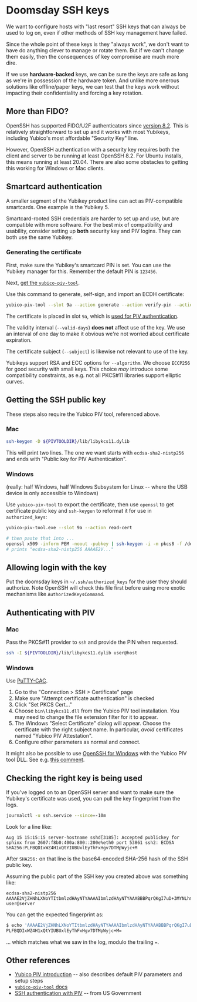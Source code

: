 # Doomsday SSH keys

We want to configure hosts with "last resort" SSH keys that can always be used to log on, even if other methods of SSH key management have failed.

Since the whole point of these keys is they "always work", we don't want to have do anything clever to manage or rotate them. But if we can't change them easily, then the consequences of key compromise are much more dire.

If we use **hardware-backed** keys, we can be sure the keys are safe as long as we're in possession of the hardware token. And unlike more onerous solutions like offline/paper keys, we can test that the keys work without impacting their confidentiality and forcing a key rotation.

## More than FIDO?

OpenSSH has supported FIDO/U2F authenticators since [version 8.2](https://www.openssh.com/txt/release-8.2). This is relatively straightforward to set up and it works with most Yubikeys, including Yubico's most affordable "Security Key" line.

However, OpenSSH authentication with a security key requires both the client and server to be running at least OpenSSH 8.2. For Ubuntu installs, this means running at least 20.04. There are also some obstacles to getting this working for Windows or Mac clients.

## Smartcard authentication

A smaller segment of the Yubikey product line can act as PIV-compatible smartcards. One example is the Yubikey 5.

Smartcard-rooted SSH credentials are harder to set up and use, but are compatible with more software. For the best mix of compatibility and usability, consider setting up **both** security key and PIV logins. They can both use the same Yubikey.

### Generating the certificate

First, make sure the Yubikey's smartcard PIN is set. You can use the Yubikey manager for this. Remember the default PIN is `123456`.

Next, [get the `yubico-piv-tool`](https://developers.yubico.com/yubico-piv-tool/Releases/).

Use this command to generate, self-sign, and import an ECDH certificate:

```bash
yubico-piv-tool --slot 9a --action generate --action verify-pin --action selfsign-certificate --action import-certificate --algorithm ECCP256 --subject "/CN=example.com/O=ssh" --valid-days 1 --verbose
```

The certificate is placed in slot `9a`, which is [used for PIV authentication](https://developers.yubico.com/PIV/Introduction/Certificate_slots.html).

The validity interval (`--valid-days`) **does not** affect use of the key. We use an interval of one day to make it obvious we're not worried about certificate expiration.

The certificate subject (`--subject`) is likewise not relevant to use of the key.

Yubikeys support RSA and ECC options for `--algorithm`. We choose `ECCP256` for good security with small keys. This choice _may_ introduce some compatibility constraints, as e.g. not all PKCS#11 libraries support elliptic curves.

## Getting the SSH public key

These steps also require the Yubico PIV tool, referenced above.

### Mac

```bash
ssh-keygen -D ${PIVTOOLDIR}/lib/libykcs11.dylib
```

This will print two lines. The one we want starts with `ecdsa-sha2-nistp256` and ends with "Public key for PIV Authentication".

### Windows

(really: half Windows, half Windows Subsystem for Linux -- where the USB device is only accessible to Windows)

Use `yubico-piv-tool` to export the certificate, then use `openssl` to get certificate public key and `ssh-keygen` to reformat it for use in `authorized_keys`:

```bash
yubico-piv-tool.exe --slot 9a --action read-cert

# then paste that into ...
openssl x509 -inform PEM -noout -pubkey | ssh-keygen -i -m pkcs8 -f /dev/stdin
# prints "ecdsa-sha2-nistp256 AAAAE2V..."
```

## Allowing login with the key

Put the doomsday keys in `~/.ssh/authorized_keys` for the user they should authorize. Note OpenSSH will check this file first before using more exotic mechanisms like `AuthorizedKeysCommand`.

## Authenticating with PIV

### Mac

Pass the PKCS#11 provider to `ssh` and provide the PIN when requested.

```bash
ssh -I ${PIVTOOLDIR}/lib/libykcs11.dylib user@host
```

### Windows

Use [PuTTY-CAC](https://github.com/NoMoreFood/putty-cac/releases).

1. Go to the "Connection > SSH > Certificate" page
2. Make sure "Attempt certificate authentication" is checked
3. Click "Set PKCS Cert..."
4. Choose `bin\libykcs11.dll` from the Yubico PIV tool installation. You may need to change the file extension filter for it to appear.
5. The Windows "Select Certificate" dialog will appear. Choose the certificate with the right subject name. In particular, _avoid_ certificates named "Yubico PIV Attestation".
6. Configure other parameters as normal and connect.

It might also be possible to use [OpenSSH for Windows](https://github.com/PowerShell/Win32-OpenSSH/releases) with the Yubico PIV tool DLL. See e.g. [this comment](https://github.com/Yubico/yubico-piv-tool/issues/223#issuecomment-582020539).

## Checking the right key is being used

If you've logged on to an OpenSSH server and want to make sure the Yubikey's certificate was used, you can pull the key fingerprint from the logs.

```bash
journalctl -u ssh.service --since=-10m
```

Look for a line like:

```
Aug 15 15:15:15 server-hostname sshd[3185]: Accepted publickey for sphinx from 2607:f8b0:400a:800::200e%eth0 port 53861 ssh2: ECDSA SHA256:PLFBQDIxWZ4H1xQtYIUBUxlEyThFxHgv7DTMpWyjc+M
```

After `SHA256:` on that line is the base64-encoded SHA-256 hash of the SSH public key.

Assuming the public part of the SSH key you created above was something like:

```
ecdsa-sha2-nistp256 AAAAE2VjZHNhLXNoYTItbmlzdHAyNTYAAAAIbmlzdHAyNTYAAABBBPqrQKgI7uD+3MYNLhmfOZoyjifmv0SjvvGtZGcRiKb5g39oyreutg9OCOppWSyjD2GyrN3KfEmky+s6CRRcvAY= user@server
```

You can get the expected fingerprint as:

```bash
$ echo 'AAAAE2VjZHNhLXNoYTItbmlzdHAyNTYAAAAIbmlzdHAyNTYAAABBBPqrQKgI7uD+3MYNLhmfOZoyjifmv0SjvvGtZGcRiKb5g39oyreutg9OCOppWSyjD2GyrN3KfEmky+s6CRRcvAY=' | base64 -d | shasum -a256 | cut -f1 -d' ' | xxd -r -p | base64
PLFBQDIxWZ4H1xQtYIUBUxlEyThFxHgv7DTMpWyjc+M=
```

... which matches what we saw in the log, modulo the trailing `=`.

## Other references

- [Yubico PIV introduction](https://developers.yubico.com/yubico-piv-tool/YubiKey_PIV_introduction.html) -- also describes default PIV parameters and setup steps
- [`yubico-piv-tool` docs](https://developers.yubico.com/yubico-piv-tool/)
- [SSH authentication with PIV](https://piv.idmanagement.gov/engineering/ssh/) -- from US Government
